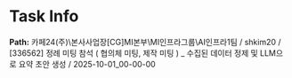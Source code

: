 # Task Info

**Path:** 카페24(주)\본사사업장\[CG]MI본부\MI인프라그룹\AI인프라1팀 / shkim20 / [336562] 정례 미팅 참석 ( 협의체 미팅, 제작 미팅 ) _ 수집된 데이터 정제 및 LLM으로 요약 초안 생성 / 2025-10-01_00-00-00

